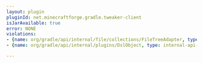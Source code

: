 ```yaml
---
layout: plugin
pluginId: net.minecraftforge.gradle.tweaker-client
isJarAvailable: true
error: NONE
violations:
- {name: org/gradle/api/internal/file/collections/FileTreeAdapter, type: internal-api-usage}
- {name: org/gradle/api/internal/plugins/DslObject, type: internal-api-usage}

---
```

